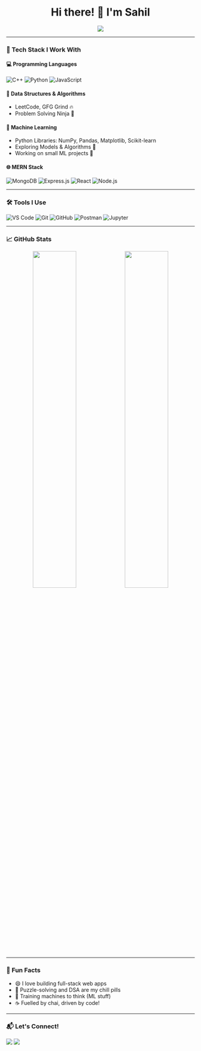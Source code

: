 <h1 align="center">Hi there! 👋 I'm Sahil</h1>

<p align="center">
  <img src="https://readme-typing-svg.herokuapp.com?font=Fira+Code&duration=2000&pause=1000&color=58A6FF&center=true&vCenter=true&width=500&lines=Full+Stack+Web+Developer;C%2B%2B+%7C+DSA+Enthusiast;MERN+Stack+Lover+%F0%9F%92%8E;ML+Enthusiast+%F0%9F%A7%96%E2%80%8D%E2%99%82%EF%B8%8F;" />
</p>

---

### 🚀 Tech Stack I Work With

#### 💻 Programming Languages
![C++](https://img.shields.io/badge/C%2B%2B-00599C?style=flat&logo=c%2B%2B&logoColor=white)
![Python](https://img.shields.io/badge/Python-3776AB?style=flat&logo=python&logoColor=white)
![JavaScript](https://img.shields.io/badge/JavaScript-F7DF1E?style=flat&logo=javascript&logoColor=black)

#### 🧠 Data Structures & Algorithms
- LeetCode, GFG Grind 🔥
- Problem Solving Ninja 🥷

#### 🤖 Machine Learning
- Python Libraries: NumPy, Pandas, Matplotlib, Scikit-learn
- Exploring Models & Algorithms 🧠
- Working on small ML projects 🚀

#### 🌐 MERN Stack
![MongoDB](https://img.shields.io/badge/MongoDB-47A248?style=flat&logo=mongodb&logoColor=white)
![Express.js](https://img.shields.io/badge/Express.js-000000?style=flat&logo=express&logoColor=white)
![React](https://img.shields.io/badge/React-61DAFB?style=flat&logo=react&logoColor=black)
![Node.js](https://img.shields.io/badge/Node.js-339933?style=flat&logo=node.js&logoColor=white)

---

### 🛠️ Tools I Use
![VS Code](https://img.shields.io/badge/VS%20Code-007ACC?style=flat&logo=visual-studio-code&logoColor=white)
![Git](https://img.shields.io/badge/Git-F05032?style=flat&logo=git&logoColor=white)
![GitHub](https://img.shields.io/badge/GitHub-181717?style=flat&logo=github&logoColor=white)
![Postman](https://img.shields.io/badge/Postman-FF6C37?style=flat&logo=postman&logoColor=white)
![Jupyter](https://img.shields.io/badge/Jupyter-F37626?style=flat&logo=jupyter&logoColor=white)


---

### 📈 GitHub Stats
<p align="center">
  <img src="https://github-readme-stats.vercel.app/api?username=Sahil-Sahil9309&show_icons=true&theme=tokyonight" width="48%" />
  <img src="https://github-readme-streak-stats.herokuapp.com?user=Sahil-Sahil9309&theme=tokyonight&hide_border=false" width="48%" />
</p>

---

### 🎯 Fun Facts
- 😄 I love building full-stack web apps
- 🧩 Puzzle-solving and DSA are my chill pills
- 🤖 Training machines to think (ML stuff)
- ☕ Fuelled by chai, driven by code!

---

### 📬 Let's Connect!
<p>
  <a href="[https://www.linkedin.com/in/your-profile/"><img src="https://img.shields.io/badge/LinkedIn-blue?style=flat&logo=linkedin&logoColor=white](https://www.linkedin.com/in/sahil-talwekar-650147294/)" /></a>
  <a href="mailto:youremail@sahiltalwekar123@gmail.com"><img src="https://img.shields.io/badge/Gmail-red?style=flat&logo=gmail&logoColor=white" /></a>
</p>
